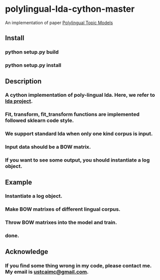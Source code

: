 # polylingual-lda-cython-master

An implementation of paper [Polylingual Topic Models](http://www.aclweb.org/anthology/D09-1092)


## Install 
### python setup.py build
### python setup.py install

## Description
### A cython implementation of poly-lingual lda. Here, we refer to [lda project](https://github.com/lda-project/lda/blob/develop/README.rst).
### Fit, transform, fit_transform functions are implemented followed sklearn code style.  
### We support standard lda when only one kind corpus is input.
### Input data should be a BOW matrix. 
### If you want to see some output, you should instantiate a log object. 


## Example
### Instantiate a log object.
### Make BOW matrixes of different lingual corpus.
### Throw BOW matrixes into the model and train.
### done.


## Acknowledge
### If you find some thing wrong in my code, please contact me. My email is ustcaimc@gmail.com.